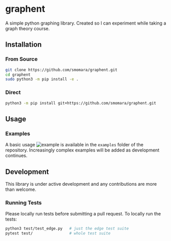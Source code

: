 # graphent

A simple python graphing library. Created so I can experiment while taking a graph theory course.

## Installation

### From Source
```bash
git clone https://github.com/smomara/graphent.git
cd graphent
sudo python3 -m pip install -e .
```
### Direct
```bash
python3 -m pip install git+https://github.com/smomara/graphent.git
```
## Usage

### Examples
A basic usage ![example](https://github.com/smomara/graphent/blob/main/examples/word_graph.ipynb) is available in the `examples` folder of the repository. Increasingly complex examples will be added as development continues.

## Development
This library is under active development and any contributions are more than welcome.

### Running Tests
Please locally run tests before submitting a pull request. To locally run the tests:
```bash
python3 test/test_edge.py   # just the edge test suite
pytest test/                # whole test suite
```